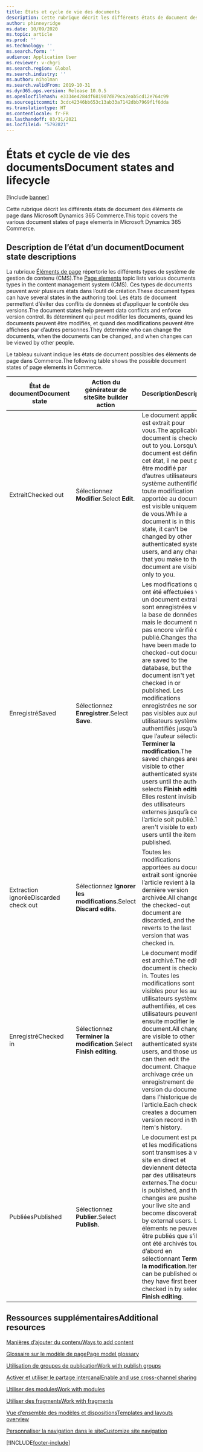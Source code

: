 ```yaml
---
title: États et cycle de vie des documents
description: Cette rubrique décrit les différents états de document des éléments de page dans Microsoft Dynamics 365 Commerce.
author: phinneyridge
ms.date: 10/09/2020
ms.topic: article
ms.prod: ''
ms.technology: ''
ms.search.form: ''
audience: Application User
ms.reviewer: v-chgri
ms.search.region: Global
ms.search.industry: ''
ms.author: niholman
ms.search.validFrom: 2019-10-31
ms.dyn365.ops.version: Release 10.0.5
ms.openlocfilehash: e3334e4284df681907d879ca2eab5cd12e764c99
ms.sourcegitcommit: 3cdc42346bb653c13ab33a7142dbb7969f1f6dda
ms.translationtype: HT
ms.contentlocale: fr-FR
ms.lasthandoff: 03/31/2021
ms.locfileid: "5792821"
---
```

# <a name="document-states-and-lifecycle"></a><span data-ttu-id="445e6-103">États et cycle de vie des documents</span><span class="sxs-lookup"><span data-stu-id="445e6-103">Document states and lifecycle</span></span>

[!include [banner](includes/banner.md)]

<span data-ttu-id="445e6-104">Cette rubrique décrit les différents états de document des éléments de page dans Microsoft Dynamics 365 Commerce.</span><span class="sxs-lookup"><span data-stu-id="445e6-104">This topic covers the various document states of page elements in Microsoft Dynamics 365 Commerce.</span></span>

## <a name="document-state-descriptions"></a><span data-ttu-id="445e6-105">Description de l’état d’un document</span><span class="sxs-lookup"><span data-stu-id="445e6-105">Document state descriptions</span></span>

<span data-ttu-id="445e6-106">La rubrique [Éléments de page](page-elements-overview.md) répertorie les différents types de système de gestion de contenu (CMS).</span><span class="sxs-lookup"><span data-stu-id="445e6-106">The [Page elements](page-elements-overview.md) topic lists various documents types in the content management system (CMS).</span></span> <span data-ttu-id="445e6-107">Ces types de documents peuvent avoir plusieurs états dans l’outil de création.</span><span class="sxs-lookup"><span data-stu-id="445e6-107">These document types can have several states in the authoring tool.</span></span> <span data-ttu-id="445e6-108">Les états de document permettent d’éviter des conflits de données et d’appliquer le contrôle des versions.</span><span class="sxs-lookup"><span data-stu-id="445e6-108">The document states help prevent data conflicts and enforce version control.</span></span> <span data-ttu-id="445e6-109">Ils déterminent qui peut modifier les documents, quand les documents peuvent être modifiés, et quand des modifications peuvent être affichées par d’autres personnes.</span><span class="sxs-lookup"><span data-stu-id="445e6-109">They determine who can change the documents, when the documents can be changed, and when changes can be viewed by other people.</span></span>

<span data-ttu-id="445e6-110">Le tableau suivant indique les états de document possibles des éléments de page dans Commerce.</span><span class="sxs-lookup"><span data-stu-id="445e6-110">The following table shows the possible document states of page elements in Commerce.</span></span>

| <span data-ttu-id="445e6-111">État de document</span><span class="sxs-lookup"><span data-stu-id="445e6-111">Document state</span></span>      | <span data-ttu-id="445e6-112">Action du générateur de site</span><span class="sxs-lookup"><span data-stu-id="445e6-112">Site builder action</span></span>        | <span data-ttu-id="445e6-113">Description</span><span class="sxs-lookup"><span data-stu-id="445e6-113">Description</span></span>                                                  |
| ------------------- | -------------------------- | ------------------------------------------------------------ |
| <span data-ttu-id="445e6-114">Extrait</span><span class="sxs-lookup"><span data-stu-id="445e6-114">Checked out</span></span>         | <span data-ttu-id="445e6-115">Sélectionnez **Modifier**.</span><span class="sxs-lookup"><span data-stu-id="445e6-115">Select **Edit**.</span></span>           | <span data-ttu-id="445e6-116">Le document applicable est extrait pour vous.</span><span class="sxs-lookup"><span data-stu-id="445e6-116">The applicable document is checked out to you.</span></span> <span data-ttu-id="445e6-117">Lorsqu’un document est défini à cet état, il ne peut pas être modifié par d’autres utilisateurs système authentifiés, et toute modification apportée au document est visible uniquement de vous.</span><span class="sxs-lookup"><span data-stu-id="445e6-117">While a document is in this state, it can't be changed by other authenticated system users, and any changes that you make to the document are visible only to you.</span></span> |
| <span data-ttu-id="445e6-118">Enregistré</span><span class="sxs-lookup"><span data-stu-id="445e6-118">Saved</span></span>               | <span data-ttu-id="445e6-119">Sélectionnez **Enregistrer**.</span><span class="sxs-lookup"><span data-stu-id="445e6-119">Select **Save**.</span></span>           | <span data-ttu-id="445e6-120">Les modifications qui ont été effectuées vers un document extrait sont enregistrées vers la base de données, mais le document n’est pas encore vérifié ou publié.</span><span class="sxs-lookup"><span data-stu-id="445e6-120">Changes that have been made to a checked-out document are saved to the database, but the document isn't yet checked in or published.</span></span> <span data-ttu-id="445e6-121">Les modifications enregistrées ne sont pas visibles aux autres utilisateurs système authentifiés jusqu’à ce que l’auteur sélectionne **Terminer la modification**.</span><span class="sxs-lookup"><span data-stu-id="445e6-121">The saved changes aren't visible to other authenticated system users until the author selects **Finish editing**.</span></span> <span data-ttu-id="445e6-122">Elles restent invisibles des utilisateurs externes jusqu’à ce que l’article soit publié.</span><span class="sxs-lookup"><span data-stu-id="445e6-122">They aren't visible to external users until the item is published.</span></span> |
| <span data-ttu-id="445e6-123">Extraction ignorée</span><span class="sxs-lookup"><span data-stu-id="445e6-123">Discarded check out</span></span> | <span data-ttu-id="445e6-124">Sélectionnez **Ignorer les modifications**.</span><span class="sxs-lookup"><span data-stu-id="445e6-124">Select **Discard edits**.</span></span>  | <span data-ttu-id="445e6-125">Toutes les modifications apportées au document extrait sont ignorées et l’article revient à la dernière version archivée.</span><span class="sxs-lookup"><span data-stu-id="445e6-125">All changes to the checked-out document are discarded, and the item reverts to the last version that was checked in.</span></span> |
| <span data-ttu-id="445e6-126">Enregistré</span><span class="sxs-lookup"><span data-stu-id="445e6-126">Checked in</span></span>          | <span data-ttu-id="445e6-127">Sélectionnez **Terminer la modification**.</span><span class="sxs-lookup"><span data-stu-id="445e6-127">Select **Finish editing**.</span></span> | <span data-ttu-id="445e6-128">Le document modifié est archivé.</span><span class="sxs-lookup"><span data-stu-id="445e6-128">The edited document is checked in.</span></span> <span data-ttu-id="445e6-129">Toutes les modifications sont visibles pour les autres utilisateurs système authentifiés, et ces utilisateurs peuvent ensuite modifier le document.</span><span class="sxs-lookup"><span data-stu-id="445e6-129">All changes are visible to other authenticated system users, and those users can then edit the document.</span></span> <span data-ttu-id="445e6-130">Chaque archivage crée un enregistrement de version du document dans l’historique de l’article.</span><span class="sxs-lookup"><span data-stu-id="445e6-130">Each check-in creates a document version record in the item's history.</span></span> |
| <span data-ttu-id="445e6-131">Publiées</span><span class="sxs-lookup"><span data-stu-id="445e6-131">Published</span></span>           | <span data-ttu-id="445e6-132">Sélectionnez **Publier**.</span><span class="sxs-lookup"><span data-stu-id="445e6-132">Select **Publish**.</span></span>        | <span data-ttu-id="445e6-133">Le document est publié et les modifications sont transmises à votre site en direct et deviennent détectables par des utilisateurs externes.</span><span class="sxs-lookup"><span data-stu-id="445e6-133">The document is published, and the changes are pushed to your live site and become discoverable by external users.</span></span> <span data-ttu-id="445e6-134">Les éléments ne peuvent être publiés que s’ils ont été archivés tout d’abord en sélectionnant **Terminer la modification**.</span><span class="sxs-lookup"><span data-stu-id="445e6-134">Items can be published only if they have first been checked in by selecting **Finish editing**.</span></span> |

## <a name="additional-resources"></a><span data-ttu-id="445e6-135">Ressources supplémentaires</span><span class="sxs-lookup"><span data-stu-id="445e6-135">Additional resources</span></span>

[<span data-ttu-id="445e6-136">Manières d’ajouter du contenu</span><span class="sxs-lookup"><span data-stu-id="445e6-136">Ways to add content</span></span>](add-manage-content.md)

[<span data-ttu-id="445e6-137">Glossaire sur le modèle de page</span><span class="sxs-lookup"><span data-stu-id="445e6-137">Page model glossary</span></span>](page-elements-overview.md)

[<span data-ttu-id="445e6-138">Utilisation de groupes de publication</span><span class="sxs-lookup"><span data-stu-id="445e6-138">Work with publish groups</span></span>](publish-groups.md)

[<span data-ttu-id="445e6-139">Activer et utiliser le partage intercanal</span><span class="sxs-lookup"><span data-stu-id="445e6-139">Enable and use cross-channel sharing</span></span>](cross-channel-sharing.md)

[<span data-ttu-id="445e6-140">Utiliser des modules</span><span class="sxs-lookup"><span data-stu-id="445e6-140">Work with modules</span></span>](work-with-modules.md)

[<span data-ttu-id="445e6-141">Utiliser des fragments</span><span class="sxs-lookup"><span data-stu-id="445e6-141">Work with fragments</span></span>](work-with-fragments.md)

[<span data-ttu-id="445e6-142">Vue d’ensemble des modèles et dispositions</span><span class="sxs-lookup"><span data-stu-id="445e6-142">Templates and layouts overview</span></span>](templates-layouts-overview.md)

[<span data-ttu-id="445e6-143">Personnaliser la navigation dans le site</span><span class="sxs-lookup"><span data-stu-id="445e6-143">Customize site navigation</span></span>](customize-site-navigation.md)


[!INCLUDE[footer-include](../includes/footer-banner.md)]